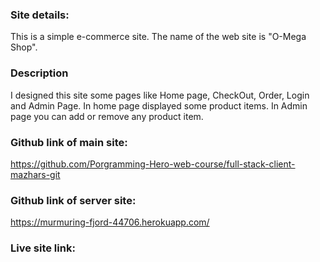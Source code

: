 ### Site details:
This is a simple e-commerce site. The name of the web site is "O-Mega Shop".

### Description
I designed this site some pages like Home page, CheckOut, Order, Login and Admin Page. In home page displayed some product items. In Admin page you can add or remove any product item.

### Github link of main site:
https://github.com/Porgramming-Hero-web-course/full-stack-client-mazhars-git

### Github link of server site:
https://murmuring-fjord-44706.herokuapp.com/

### Live site link:

